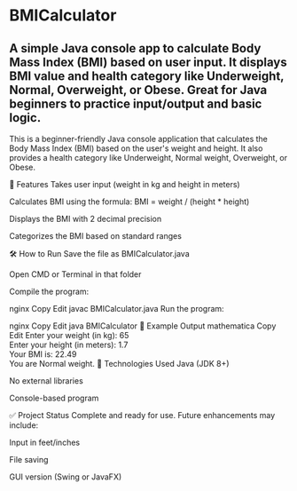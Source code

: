 # BMICalculator
A simple Java console app to calculate Body Mass Index (BMI) based on user input. It displays BMI value and health category like Underweight, Normal, Overweight, or Obese. Great for Java beginners to practice input/output and basic logic.
-----------------------------------------------------------------------------------------------------------------------------------------------------------------------------------------------
This is a beginner-friendly Java console application that calculates the Body Mass Index (BMI) based on the user's weight and height. It also provides a health category like Underweight, Normal weight, Overweight, or Obese.

🚀 Features
Takes user input (weight in kg and height in meters)

Calculates BMI using the formula:
BMI = weight / (height * height)

Displays the BMI with 2 decimal precision

Categorizes the BMI based on standard ranges

🛠 How to Run
Save the file as BMICalculator.java

Open CMD or Terminal in that folder

Compile the program:

nginx
Copy
Edit
javac BMICalculator.java
Run the program:

nginx
Copy
Edit
java BMICalculator
📸 Example Output
mathematica
Copy
Edit
Enter your weight (in kg): 65  
Enter your height (in meters): 1.7  
Your BMI is: 22.49  
You are Normal weight.
📁 Technologies Used
Java (JDK 8+)

No external libraries

Console-based program

✅ Project Status
Complete and ready for use.
Future enhancements may include:

Input in feet/inches

File saving

GUI version (Swing or JavaFX)
